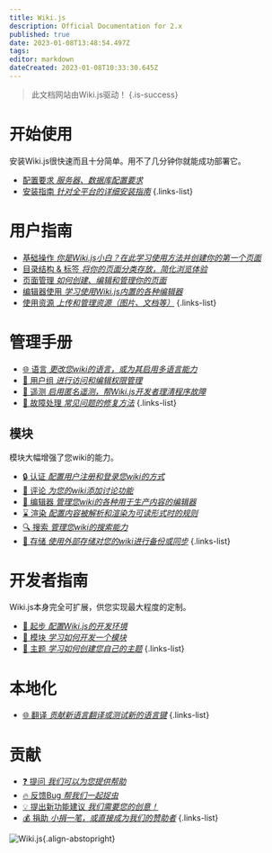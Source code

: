 ```yaml
---
title: Wiki.js
description: Official Documentation for 2.x
published: true
date: 2023-01-08T13:48:54.497Z
tags: 
editor: markdown
dateCreated: 2023-01-08T10:33:30.645Z
---
```


> 此文档网站由Wiki.js驱动！
{.is-success}

# 开始使用

安装Wiki.js很快速而且十分简单。用不了几分钟你就能成功部署它。

- [配置要求 *服务器、数据库配置要求*](/install/requirements)
- [安装指南 *针对全平台的详细安装指南*](/install)
{.links-list}

# 用户指南

- [基础操作 *你是Wiki.js小白？在此学习使用方法并创建你的第一个页面*](/guide/intro)
- [目录结构 & 标签 *将你的页面分类存放，简化浏览体验*](/guide/structure)
- [页面管理 *如何创建、编辑和管理你的页面*](/guide/pages)
- [编辑器使用 *学习使用Wiki.js内置的各种编辑器*](/editors)
- [使用资源 *上传和管理资源（图片、文档等）*](/guide/assets)
{.links-list}

# 管理手册

- [:globe_with_meridians: 语言 *更改您wiki的语言，或为其启用多语言能力*](/locales)
- [:busts_in_silhouette: 用户组 *进行访问和编辑权限管理*](/groups)
- [:satellite: 遥测 *启用匿名遥测，帮Wiki.js开发者理清程序故障*](/telemetry)
- [:wrench: 故障处理 *常见问题的修复方法*](/troubleshooting)
{.links-list}

## 模块
模块大幅增强了您wiki的能力。
- [:lock: 认证 *配置用户注册和登录您wiki的方式*](/auth)
- [:speech_balloon: 评论 *为您的wiki添加讨论功能*](/comments)
- [:pencil: 编辑器 *管理您wiki的各种用于生产内容的编辑器*](/editors)
- [:hourglass: 渲染 *配置内容被解析和渲染为可读形式时的规则*](/rendering)
- [:mag: 搜索 *管理您wiki的搜索能力*](/search)
- [:floppy_disk: 存储 *使用外部存储对您的wiki进行备份或同步*](/storage)
{.links-list}

# 开发者指南
Wiki.js本身完全可扩展，供您实现最大程度的定制。

- [:book: 起步 *配置Wiki.js的开发环境*](/dev)
- [:closed_book: 模块 *学习如何开发一个模块*](/dev/modules)
- [:art: 主题 *学习如何创建您自己的主题*](/dev/themes)
{.links-list}

# 本地化
- [:globe_with_meridians: 翻译 *贡献新语言翻译或测试新的语言键*](/dev/translations)
{.links-list}

# 贡献
- [:question: 提问 *我们可以为您提供帮助*](https://github.com/Requarks/wiki/discussions)
- [:fire: 反馈Bug *帮我们一起捉虫*](https://github.com/Requarks/wiki/discussions)
- [:bulb: 提出新功能建议 *我们需要您的创意！*](https://requests.requarks.io/wiki)
- [:moneybag: 捐助 *小捐一笔，或直接成为我们的赞助者*](https://js.wiki/donate)
{.links-list}

![Wiki.js](https://static.requarks.io/logo/wikijs-butterfly.svg){.align-abstopright}